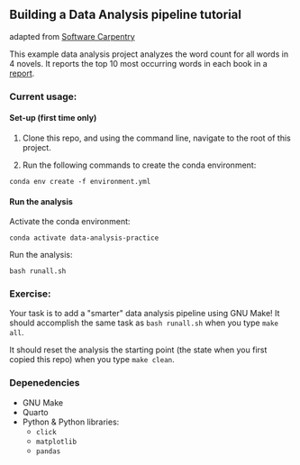 ## Building a Data Analysis pipeline tutorial
adapted from [Software Carpentry](http://software-carpentry.org/)

This example data analysis project analyzes the word count for all words in 4
novels. It reports the top 10 most occurring words in each book in a [report](doc/count_report.qmd).

### Current usage:

#### Set-up (first time only)

1. Clone this repo, and using the command line, navigate to the root of this project.

2. Run the following commands to create the conda environment:

```
conda env create -f environment.yml 
```

#### Run the analysis 

Activate the conda environment:

```
conda activate data-analysis-practice
```

Run the analysis:

```
bash runall.sh
```

### Exercise:

Your task is to add a "smarter" data analysis pipeline using GNU Make!
It should accomplish the same task as `bash runall.sh` when you type
`make all`.

It should reset the analysis the starting point 
(the state when you first copied this repo)
when you type `make clean`.

### Depenedencies
- GNU Make
- Quarto
- Python & Python libraries:
    - `click`
    - `matplotlib`
    - `pandas`
